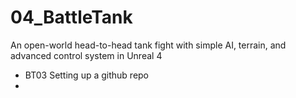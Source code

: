 # 04_BattleTank
An open-world head-to-head tank fight with simple AI, terrain, and advanced control system in Unreal 4
* BT03 Setting up a github repo
* 

